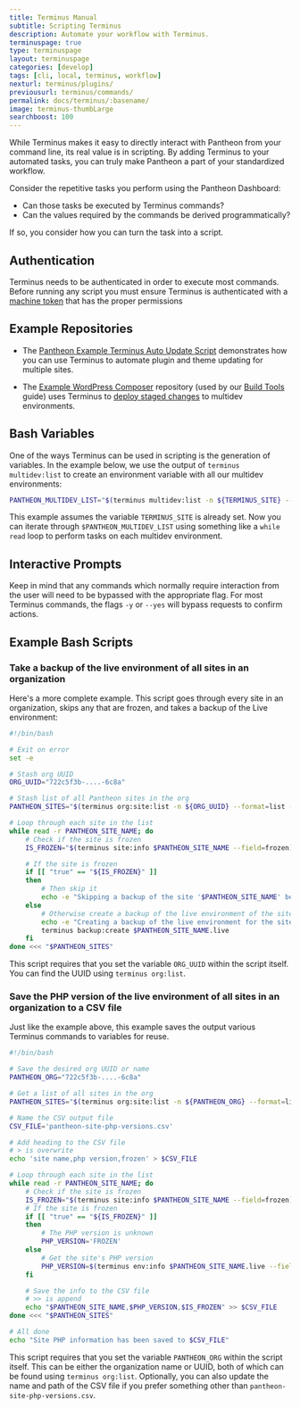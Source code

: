 ```yaml
---
title: Terminus Manual
subtitle: Scripting Terminus
description: Automate your workflow with Terminus.
terminuspage: true
type: terminuspage
layout: terminuspage
categories: [develop]
tags: [cli, local, terminus, workflow]
nexturl: terminus/plugins/
previousurl: terminus/commands/
permalink: docs/terminus/:basename/
image: terminus-thumbLarge
searchboost: 100
---
```


While Terminus makes it easy to directly interact with Pantheon from your command line, its real value is in scripting. By adding Terminus to your automated tasks, you can truly make Pantheon a part of your standardized workflow.

Consider the repetitive tasks you perform using the Pantheon Dashboard:

- Can those tasks be executed by Terminus commands?
- Can the values required by the commands be derived programmatically?

If so, you consider how you can turn the task into a script.

## Authentication

Terminus needs to be authenticated in order to execute most commands. Before running any script you must ensure Terminus is authenticated with a [machine token](/terminus/install#machine-token) that has the proper permissions

## Example Repositories

- The [Pantheon Example Terminus Auto Update Script](https://github.com/pantheon-systems/example-terminus-auto-update-script) demonstrates how you can use Terminus to automate plugin and theme updating for multiple sites.

* The [Example WordPress Composer](https://github.com/pantheon-systems/example-wordpress-composer) repository (used by our [Build Tools](/guides/build-tools) guide) uses Terminus to [deploy staged changes](https://github.com/pantheon-systems/example-wordpress-composer/blob/46ff34e2b9f421a1c0eae72ade80376e8dd42f31/.circleci/deploy-to-pantheon.sh) to multidev environments.

## Bash Variables

One of the ways Terminus can be used in scripting is the generation of variables. In the example below, we use the output of `terminus multidev:list` to create an environment variable with all our multidev environments:

```bash
PANTHEON_MULTIDEV_LIST="$(terminus multidev:list -n ${TERMINUS_SITE} --format=list --field=Name)"
```

This example assumes the variable `TERMINUS_SITE` is already set. Now you can iterate through `$PANTHEON_MULTIDEV_LIST` using something like a `while read` loop to perform tasks on each multidev environment.

## Interactive Prompts
Keep in mind that any commands which normally require interaction from the user will need to be bypassed with the appropriate flag. For most Terminus commands, the flags `-y` or `--yes` will bypass requests to confirm actions.

## Example Bash Scripts

### Take a backup of the live environment of all sites in an organization

Here's a more complete example. This script goes through every site in an organization, skips any that are frozen, and takes a backup of the Live environment:

```bash
#!/bin/bash

# Exit on error
set -e

# Stash org UUID
ORG_UUID="722c5f3b-....-6c8a"

# Stash list of all Pantheon sites in the org
PANTHEON_SITES="$(terminus org:site:list -n ${ORG_UUID} --format=list --field=Name)"

# Loop through each site in the list
while read -r PANTHEON_SITE_NAME; do
    # Check if the site is frozen
    IS_FROZEN="$(terminus site:info $PANTHEON_SITE_NAME --field=frozen)"

    # If the site is frozen
    if [[ "true" == "${IS_FROZEN}" ]]
    then
        # Then skip it
        echo -e "Skipping a backup of the site '$PANTHEON_SITE_NAME' because it is frozen...\n"
    else
        # Otherwise create a backup of the live environment of the site
        echo -e "Creating a backup of the live environment for the site '$PANTHEON_SITE_NAME'...\n"
        terminus backup:create $PANTHEON_SITE_NAME.live
    fi
done <<< "$PANTHEON_SITES"
```

This script requires that you set the variable `ORG_UUID` within the script itself. You can find the UUID using `terminus org:list`.

### Save the PHP version of the live environment of all sites in an organization to a CSV file

Just like the example above, this example saves the output various Terminus commands to variables for reuse.

```bash
#!/bin/bash

# Save the desired org UUID or name
PANTHEON_ORG="722c5f3b-....-6c8a"

# Get a list of all sites in the org
PANTHEON_SITES="$(terminus org:site:list -n ${PANTHEON_ORG} --format=list --field=Name)"

# Name the CSV output file
CSV_FILE='pantheon-site-php-versions.csv'

# Add heading to the CSV file
# > is overwrite
echo 'site name,php version,frozen' > $CSV_FILE

# Loop through each site in the list
while read -r PANTHEON_SITE_NAME; do
	# Check if the site is frozen
	IS_FROZEN="$(terminus site:info $PANTHEON_SITE_NAME --field=frozen)"
	# If the site is frozen
    if [[ "true" == "${IS_FROZEN}" ]]
    then
		# The PHP version is unknown
		PHP_VERSION='FROZEN'
	else
		# Get the site's PHP version
		PHP_VERSION=$(terminus env:info $PANTHEON_SITE_NAME.live --field php_version)
	fi

	# Save the info to the CSV file
	# >> is append
	echo "$PANTHEON_SITE_NAME,$PHP_VERSION,$IS_FROZEN" >> $CSV_FILE
done <<< "$PANTHEON_SITES"

# All done
echo "Site PHP information has been saved to $CSV_FILE"
```

This script requires that you set the variable `PANTHEON_ORG` within the script itself. This can be either the organization name or UUID, both of which can be found using `terminus org:list`. Optionally, you can also update the name and path of the CSV file if you prefer something other than `pantheon-site-php-versions.csv`.
